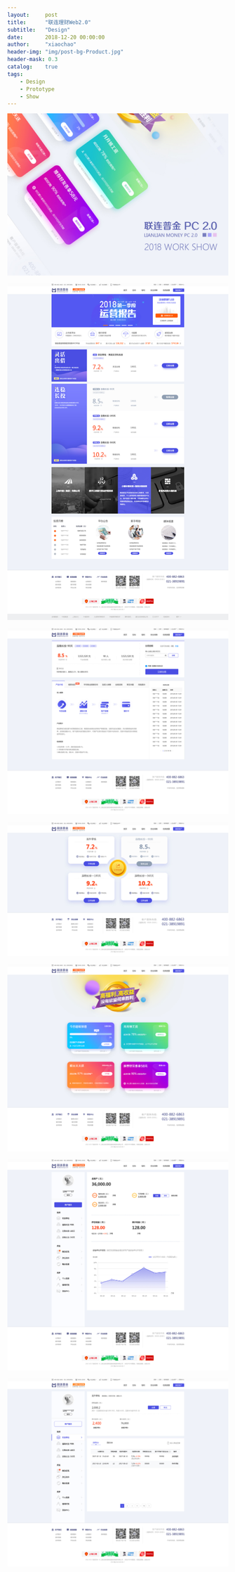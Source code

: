 ```yaml
---
layout:     post
title:      "联连理财Web2.0"
subtitle:   "Design"
date:       2018-12-20 00:00:00
author:     "xiaochao"
header-img: "img/post-bg-Product.jpg"
header-mask: 0.3
catalog:    true
tags:
    - Design
    - Prototype
    - Show
---
```


![](/img/Design/index1.jpg)

![](/img/Design/index2.jpg)

![](/img/Design/index3.jpg)

![](/img/Design/index4.jpg)

![](/img/Design/index5.jpg)

![](/img/Design/index6.jpg)

![](/img/Design/index7.jpg)








